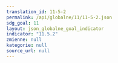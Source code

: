 ```yaml
---
translation_id: 11-5-2
permalink: /api/globalne/11/11-5-2.json
sdg_goal: 11
layout: json_globalne_goal_indicator
indicator: "11.5.2"
zmienne: null
kategorie: null
source_url: null
---
```


